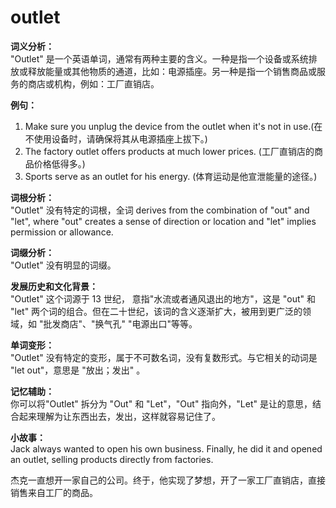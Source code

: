 # outlet

**词义分析：**  
"Outlet" 是一个英语单词，通常有两种主要的含义。一种是指一个设备或系统排放或释放能量或其他物质的通道，比如：电源插座。另一种是指一个销售商品或服务的商店或机构，例如：工厂直销店。

  

**例句：**

  

1.  Make sure you unplug the device from the outlet when it's not in use.(在不使用设备时，请确保将其从电源插座上拔下。)
2.  The factory outlet offers products at much lower prices. (工厂直销店的商品价格低得多。)
3.  Sports serve as an outlet for his energy. (体育运动是他宣泄能量的途径。)

  

**词根分析：**  
"Outlet" 没有特定的词根，全词 derives from the combination of "out" and "let", where "out" creates a sense of direction or location and "let" implies permission or allowance.

  

**词缀分析：**  
"Outlet" 没有明显的词缀。

  

**发展历史和文化背景：**  
"Outlet" 这个词源于 13 世纪， 意指"水流或者通风退出的地方"，这是 "out" 和 "let" 两个词的组合。但在二十世纪，该词的含义逐渐扩大，被用到更广泛的领域，如 "批发商店"、"换气孔" "电源出口"等等。

  

**单词变形：**  
"Outlet" 没有特定的变形，属于不可数名词，没有复数形式。与它相关的动词是 "let out"，意思是 "放出；发出" 。

  

**记忆辅助：**  
你可以将"Outlet" 拆分为 "Out" 和 "Let"，"Out" 指向外，"Let" 是让的意思，结合起来理解为让东西出去，发出，这样就容易记住了。

  

**小故事：**  
Jack always wanted to open his own business. Finally, he did it and opened an outlet, selling products directly from factories.

  

杰克一直想开一家自己的公司。终于，他实现了梦想，开了一家工厂直销店，直接销售来自工厂的商品。
